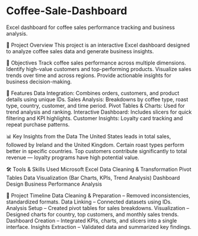 # Coffee-Sale-Dashboard
Excel dashboard for coffee sales performance tracking and business analysis.

📌 Project Overview
This project is an interactive Excel dashboard designed to analyze coffee sales data and generate business insights.

🎯 Objectives
Track coffee sales performance across multiple dimensions.
Identify high-value customers and top-performing products.
Visualize sales trends over time and across regions.
Provide actionable insights for business decision-making.

📂 Features
Data Integration: Combines orders, customers, and product details using unique IDs.
Sales Analysis: Breakdowns by coffee type, roast type, country, customer, and time period.
Pivot Tables & Charts: Used for trend analysis and ranking.
Interactive Dashboard: Includes slicers for quick filtering and KPI highlights.
Customer Insights: Loyalty card tracking and repeat purchase patterns.

📊 Key Insights from the Data
The United States leads in total sales, followed by Ireland and the United Kingdom.
Certain roast types perform better in specific countries.
Top customers contribute significantly to total revenue — loyalty programs have high potential value.

🛠 Tools & Skills Used
Microsoft Excel
Data Cleaning & Transformation
Pivot Tables
Data Visualization (Bar Charts, KPIs, Trend Analysis)
Dashboard Design
Business Performance Analysis

📅 Project Timeline
Data Cleaning & Preparation – Removed inconsistencies, standardized formats.
Data Linking – Connected datasets using IDs.
Analysis Setup – Created pivot tables for sales breakdowns.
Visualization – Designed charts for country, top customers, and monthly sales trends.
Dashboard Creation – Integrated KPIs, charts, and slicers into a single interface.
Insights Extraction – Validated data and summarized key findings.

